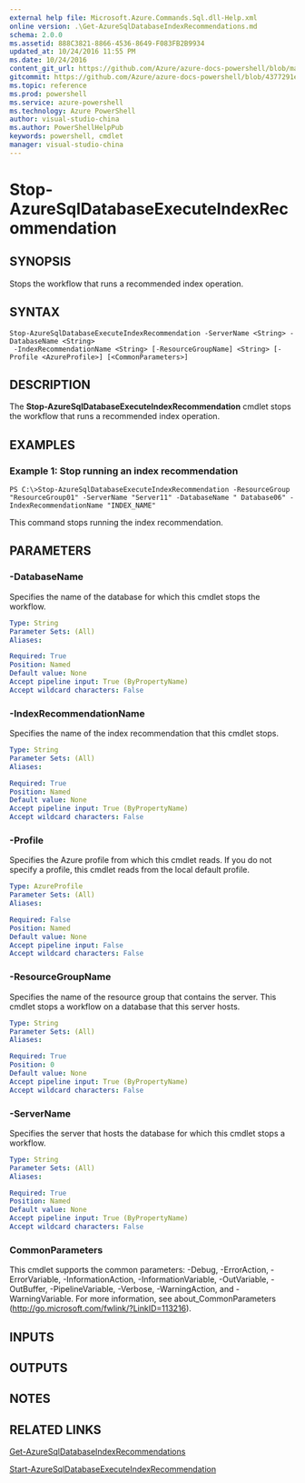 ```yaml
---
external help file: Microsoft.Azure.Commands.Sql.dll-Help.xml
online version: .\Get-AzureSqlDatabaseIndexRecommendations.md
schema: 2.0.0
ms.assetid: 888C3821-8866-4536-8649-F083FB2B9934
updated_at: 10/24/2016 11:55 PM
ms.date: 10/24/2016
content_git_url: https://github.com/Azure/azure-docs-powershell/blob/master/azureps-cmdlets-docs/ResourceManager/AzureRM.Sql/v0.9.8/Stop-AzureSqlDatabaseExecuteIndexRecommendation.md
gitcommit: https://github.com/Azure/azure-docs-powershell/blob/4377291ee360e58e2c1c5d644155daf6a0279055/azureps-cmdlets-docs/ResourceManager/AzureRM.Sql/v0.9.8/Stop-AzureSqlDatabaseExecuteIndexRecommendation.md
ms.topic: reference
ms.prod: powershell
ms.service: azure-powershell
ms.technology: Azure PowerShell
author: visual-studio-china
ms.author: PowerShellHelpPub
keywords: powershell, cmdlet
manager: visual-studio-china
---
```


# Stop-AzureSqlDatabaseExecuteIndexRecommendation

## SYNOPSIS
Stops the workflow that runs a recommended index operation.

## SYNTAX

```
Stop-AzureSqlDatabaseExecuteIndexRecommendation -ServerName <String> -DatabaseName <String>
 -IndexRecommendationName <String> [-ResourceGroupName] <String> [-Profile <AzureProfile>] [<CommonParameters>]
```

## DESCRIPTION
The **Stop-AzureSqlDatabaseExecuteIndexRecommendation** cmdlet stops the workflow that runs a recommended index operation.

## EXAMPLES

### Example 1: Stop running an index recommendation
```
PS C:\>Stop-AzureSqlDatabaseExecuteIndexRecommendation -ResourceGroup "ResourceGroup01" -ServerName "Server11" -DatabaseName " Database06" -IndexRecommendationName "INDEX_NAME"
```

This command stops running the index recommendation.

## PARAMETERS

### -DatabaseName
Specifies the name of the database for which this cmdlet stops the workflow.

```yaml
Type: String
Parameter Sets: (All)
Aliases: 

Required: True
Position: Named
Default value: None
Accept pipeline input: True (ByPropertyName)
Accept wildcard characters: False
```

### -IndexRecommendationName
Specifies the name of the index recommendation that this cmdlet stops.

```yaml
Type: String
Parameter Sets: (All)
Aliases: 

Required: True
Position: Named
Default value: None
Accept pipeline input: True (ByPropertyName)
Accept wildcard characters: False
```

### -Profile
Specifies the Azure profile from which this cmdlet reads.
If you do not specify a profile, this cmdlet reads from the local default profile.

```yaml
Type: AzureProfile
Parameter Sets: (All)
Aliases: 

Required: False
Position: Named
Default value: None
Accept pipeline input: False
Accept wildcard characters: False
```

### -ResourceGroupName
Specifies the name of the resource group that contains the server.
This cmdlet stops a workflow on a database that this server hosts.

```yaml
Type: String
Parameter Sets: (All)
Aliases: 

Required: True
Position: 0
Default value: None
Accept pipeline input: True (ByPropertyName)
Accept wildcard characters: False
```

### -ServerName
Specifies the server that hosts the database for which this cmdlet stops a workflow.

```yaml
Type: String
Parameter Sets: (All)
Aliases: 

Required: True
Position: Named
Default value: None
Accept pipeline input: True (ByPropertyName)
Accept wildcard characters: False
```

### CommonParameters
This cmdlet supports the common parameters: -Debug, -ErrorAction, -ErrorVariable, -InformationAction, -InformationVariable, -OutVariable, -OutBuffer, -PipelineVariable, -Verbose, -WarningAction, and -WarningVariable. For more information, see about_CommonParameters (http://go.microsoft.com/fwlink/?LinkID=113216).

## INPUTS

## OUTPUTS

## NOTES

## RELATED LINKS

[Get-AzureSqlDatabaseIndexRecommendations](xref:ResourceManager/AzureRM.Sql/v0.9.8/Get-AzureSqlDatabaseIndexRecommendations.md)

[Start-AzureSqlDatabaseExecuteIndexRecommendation](xref:ResourceManager/AzureRM.Sql/v0.9.8/Start-AzureSqlDatabaseExecuteIndexRecommendation.md)


